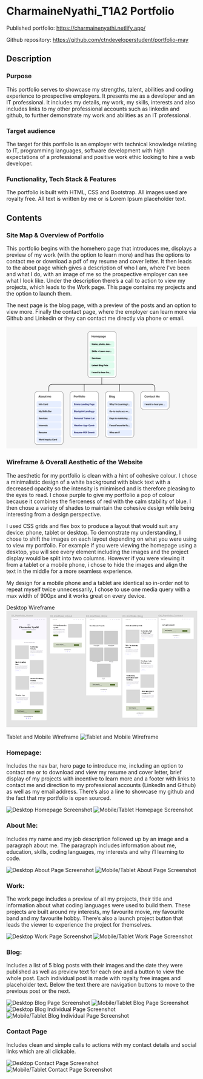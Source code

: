 # CharmaineNyathi_T1A2 Portfolio
Published portfolio: https://charmainenyathi.netlify.app/

Github repository: https://github.com/ctndeveloperstudent/portfolio-may

## Description
### Purpose
This portfolio serves to showcase my strengths, talent, abilities and coding experience to prospective employers. It presents me as a developer and an IT professional. It includes my details, my work, my skills, interests and also includes links to my other professional accounts such as linkedin and github, to further demonstrate my work and abilities as an IT professional. 

### Target audience 
The target for this portfolio is an employer with technical knowledge relating to IT, programming languages, software development with high expectations of a professional and positive work ethic looking to hire a web developer.

### Functionality, Tech Stack & Features
The portfolio is built with HTML, CSS and Bootstrap. All images used are royalty free. All text is written by me or is Lorem Ipsum placeholder text.


## Contents

### Site Map & Overview of Portfolio
This portfolio begins with the homehero page that introduces me, displays a preview of my work (with the option to learn more) and has the options to contact me or download a pdf of my resume and cover letter. It then leads to the about page which gives a description of who I am, where I've been and what I do, with an image of me so the prospective employer can see what I look like. Under the description there’s a call to action to view my projects, which leads to the Work page. This page contains my projects and the option to launch them. 

The next page is the blog page, with a preview of the posts and an option to view more. Finally the contact page, where the employer can learn more via Github and Linkedin or they can contact me directly via phone or email.

![Portfolio Sitemap](docs\sitemap.png)

### Wireframe & Overall Aesthetic of the Website
The aesthetic for my portfolio is clean with a hint of cohesive colour. I chose a minimalistic design of a white background with black text with a decreased opacity so the intensity is minimised and is therefore pleasing to the eyes to read. I chose purple to give my portfolio a pop of colour because it combines the fierceness of red with the calm stability of blue. I then chose a variety of shades to maintain the cohesive design while being interesting from a design perspective.

I used CSS grids and flex box to produce a layout that would suit any device: phone, tablet or desktop. To demonstrate my understanding, I chose to shift the images on each layout depending on what you were using to view my portfolio. For example if you were viewing the homepage using a desktop, you will see every element including the images and the project display would be split into two columns. However if you were viewing it from a tablet or a mobile phone, i chose to hide the images and align the text in the middle for a more seamless experience.

My design for a mobile phone and a tablet are identical so in-order not to repeat myself twice unnecessarily, I chose to use one media query with a max width of 900px and it works great on every device.

Desktop Wireframe
![Desktop Wireframe](docs\desktop_wireframe.png)

Tablet and Mobile Wireframe
![Tablet and Mobile Wireframe]()

### Homepage: 
Includes the nav bar, hero page to introduce me, including an option to contact me or to download and view my resume and cover letter, brief display of my projects with incentive to learn more and a footer with links to contact me and direction to my professional accounts (LinkedIn and Github) as well as my email address. There’s also a line to showcase my github and the fact that my portfolio is open sourced.

![Desktop Homepage Screenshot]()
![Mobile/Tablet Homepage Screenshot]()

### About Me: 
Includes my name and my job description followed up by an image and a paragraph about me. The paragraph includes information about me, education, skills, coding languages, my interests and why i’l learning to code.

![Desktop About Page Screenshot]()
![Mobile/Tablet About Page Screenshot]()

### Work: 
The work page includes a preview of all my projects, their title and information about what coding languages were used to build them. These projects are built around my interests, my favourite movie, my favourite band and my favourite hobby. There’s also a launch project button that leads the viewer to experience the project for themselves.

![Desktop Work Page Screenshot]()
![Mobile/Tablet Work Page Screenshot]()

### Blog: 
Includes a list of 5 blog posts with their images and the date they were published as well as preview text for each one and a button to view the whole post. Each individual post is made with royalty free images and placeholder text. Below the text there are navigation buttons to move to the previous post or the next.

![Desktop Blog Page Screenshot]()
![Mobile/Tablet Blog Page Screenshot]()
![Desktop Blog Individual Page Screenshot]()
![Mobile/Tablet Blog Individual Page Screenshot]()

### Contact Page
Includes clean and simple calls to actions with my contact details and social links which are all clickable.

![Desktop Contact Page Screenshot]()
![Mobile/Tablet Contact Page Screenshot]()

